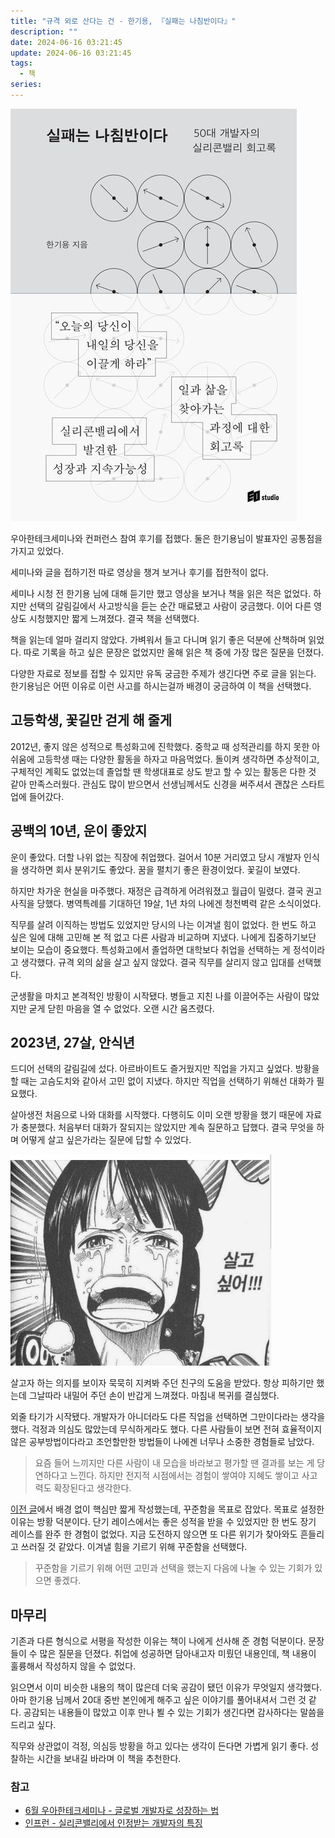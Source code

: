 ```yaml
---
title: "규격 외로 산다는 건 - 한기용, 『실패는 나침반이다』"
description: ""
date: 2024-06-16 03:21:45
update: 2024-06-16 03:21:45
tags:
  - 책
series: 
---
```


![한기용, 『실패는 나침반이다』 , 이오스튜디오, 2024](images/love-yourself.jpg)

우아한테크세미나와 컨퍼런스 참여 후기를 접했다. 둘은 한기용님이 발표자인 공통점을 가지고 있었다.

세미나와 글을 접하기전 따로 영상을 챙겨 보거나 후기를 접한적이 없다.

세미나 시청 전 한기용 님에 대해 듣기만 했고 영상을 보거나 책을 읽은 적은 없었다. 하지만 선택의 갈림길에서 사고방식을 듣는 순간 매료됐고 사람이 궁금했다. 이어 다른 영상도 시청했지만 짧게 느껴졌다. 결국
책을 선택했다.

책을 읽는데 얼마 걸리지 않았다. 가벼워서 들고 다니며 읽기 좋은 덕분에 산책하며 읽었다. 따로 기록을 하고 싶은 문장은 없었지만 올해 읽은 책 중에 가장 많은 질문을 던졌다.

다양한 자료로 정보를 접할 수 있지만 유독 궁금한 주제가 생긴다면 주로 글을 읽는다. 한기용님은 어떤 이유로 이런 사고를 하시는걸까 배경이 궁금하여 이 책을 선택했다.

## 고등학생, 꽃길만 걷게 해 줄게

2012년, 좋지 않은 성적으로 특성화고에 진학했다. 중학교 때 성적관리를 하지 못한 아쉬움에 고등학생 때는 다양한 활동을 하자고 마음먹었다. 돌이켜 생각하면 추상적이고, 구체적인 계획도 없었는데 졸업할 땐
학생대표로 상도 받고 할 수 있는 활동은 다한 것 같아 만족스러웠다. 관심도 많이 받으면서 선생님께서도 신경을 써주셔서 괜찮은 스타트업에 들어갔다.

## 공백의 10년, 운이 좋았지

운이 좋았다. 더할 나위 없는 직장에 취업했다. 걸어서 10분 거리였고 당시 개발자 인식을 생각하면 회사 분위기도 좋았다. 꿈을 펼치기 좋은 환경이었다. 꽃길이 보였다.

하지만 차가운 현실을 마주했다. 재정은 급격하게 어려워졌고 월급이 밀렸다. 결국 권고사직을 당했다. 병역특례를 기대하던 19살, 1년 차의 나에겐 청천벽력 같은 소식이었다.

직무를 살려 이직하는 방법도 있었지만 당시의 나는 이겨낼 힘이 없었다. 한 번도 하고 싶은 일에 대해 고민해 본 적 없고 다른 사람과 비교하며 지냈다. 나에게 집중하기보단 보이는 모습이 중요했다. 특성화고에서
졸업하면 대학보다 취업을 선택하는 게 정석이라고 생각했다. 규격 외의 삶을 살고 싶지 않았다. 결국 직무를 살리지 않고 입대를 선택했다.

군생활을 마치고 본격적인 방황이 시작됐다. 병들고 지친 나를 이끌어주는 사람이 많았지만 굳게 닫힌 마음을 열 수 없었다. 오랜 시간 움츠렸다.

## 2023년, 27살, 안식년

드디어 선택의 갈림길에 섰다. 아르바이트도 즐거웠지만 직업을 가지고 싶었다. 방황을 할 때는 고슴도치와 같아서 고민 없이 지냈다. 하지만 직업을 선택하기 위해선 대화가 필요했다.

살아생전 처음으로 나와 대화를 시작했다. 다행히도 이미 오랜 방황을 했기 때문에 자료가 충분했다. 처음부터 대화가 잘되지는 않았지만 계속 질문하고 답했다. 결국 무엇을 하며 어떻게 살고 싶은가라는 질문에 답할 수
있었다.

![<원피스 41권> 살고 싶어!!!](images/i-want-live.png)

살고자 하는 의지를 보이자 묵묵히 지켜봐 주던 친구의 도움을 받았다. 항상 피하기만 했는데 그날따라 내밀어 주던 손이 반갑게 느껴졌다. 마침내 복귀를 결심했다.

외줄 타기가 시작됐다. 개발자가 아니더라도 다른 직업을 선택하면 그만이다라는 생각을 했다. 걱정과 의심도 많았는데 무식하게라도 했다. 다른 사람들이 보면 전혀 효율적이지 않은 공부방법이다라고 조언할만한
방법들이 나에겐 너무나 소중한 경험들로 남았다.

> 요즘 들어 느끼지만 다른 사람이 내 모습을 바라보고 평가할 땐 결과를 보는 게 당연하다고 느낀다. 하지만 전지적 시점에서는 경험이 쌓여야 지혜도 쌓이고 사고력도 확장된다고 생각한다.

[이전 글](https://devmeeple.github.io/2023/)에서 배경 없이 핵심만 짧게 작성했는데, 꾸준함을 목표로 잡았다. 목표로 설정한 이유는 방황 덕분이다. 단기 레이스에서는 좋은 성적을
받을 수 있었지만 한 번도 장기 레이스를 완주 한 경험이 없었다. 지금 도전하지 않으면 또 다른 위기가 찾아와도 흔들리고 쓰러질 것 같았다. 이겨낼 힘을 기르기 위해 꾸준함을 선택했다.

> 꾸준함을 기르기 위해 어떤 고민과 선택을 했는지 다음에 나눌 수 있는 기회가 있으면 좋겠다.

## 마무리

기존과 다른 형식으로 서평을 작성한 이유는 책이 나에게 선사해 준 경험 덕분이다. 문장들이 수 많은 질문을 던졌다. 취업에 성공하면 담아내고자 미뤘던 내용인데, 책 내용이 훌륭해서 작성하지 않을 수 없었다.

읽으면서 이미 비슷한 내용의 책이 많은데 더욱 공감이 됐던 이유가 무엇일지 생각했다. 아마 한기용 님께서 20대 중반 본인에게 해주고 싶은 이야기를 풀어내셔서 그런 것 같다. 공감되는 내용들이 많았고 이후
만나 뵐 수 있는 기회가 생긴다면 감사하다는 말씀을 드리고 싶다.

직무와 상관없이 걱정, 의심등 방황을 하고 있다는 생각이 든다면 가볍게 읽기 좋다. 성찰하는 시간을 보내길 바라며 이 책을 추천한다.

### 참고

- [6월 우아한테크세미나 - 글로벌 개발자로 성장하는 법](https://www.youtube.com/live/Nb2RnQzxu4I?si=NZPPBOX-TFBY4Nc6)
- [인프런 - 실리콘밸리에서 인정받는 개발자의 특징](https://inf.run/9SRzN)
